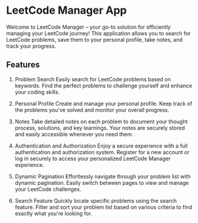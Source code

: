 # LeetCode Manager App

Welcome to LeetCode Manager – your go-to solution for efficiently managing your LeetCode journey! This application allows you to search for LeetCode problems, save them to your personal profile, take notes, and track your progress.

## Features

1. Problem Search
   Easily search for LeetCode problems based on keywords. Find the perfect problems to challenge yourself and enhance your coding skills.

2. Personal Profile
   Create and manage your personal profile. Keep track of the problems you've solved and monitor your overall progress.

3. Notes
   Take detailed notes on each problem to document your thought process, solutions, and key learnings. Your notes are securely stored and easily accessible whenever you need them.

4. Authentication and Authorization
   Enjoy a secure experience with a full authentication and authorization system. Register for a new account or log in securely to access your personalized LeetCode Manager experience.

5. Dynamic Pagination
   Effortlessly navigate through your problem list with dynamic pagination. Easily switch between pages to view and manage your LeetCode challenges.

6. Search Feature
   Quickly locate specific problems using the search feature. Filter and sort your problem list based on various criteria to find exactly what you're looking for.
